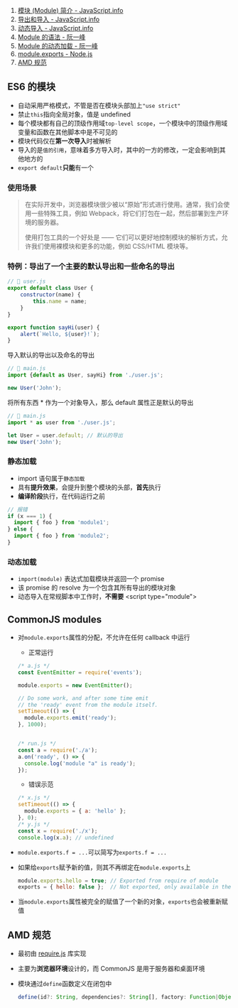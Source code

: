 1. [模块 (Module) 简介 - JavaScript.info](https://zh.javascript.info/modules-intro)
2. [导出和导入 - JavaScript.info](https://zh.javascript.info/import-export)
3. [动态导入 - JavaScript.info](https://zh.javascript.info/modules-dynamic-imports)
4. [Module 的语法 - 阮一峰](https://github.com/ruanyf/es6tutorial/blob/gh-pages/docs/module.md)
5. [Module 的动态加载 - 阮一峰](https://github.com/ruanyf/es6tutorial/blob/gh-pages/docs/module-loader.md)
6. [module.exports - Node.js](https://github.com/nodejs/node/blob/master/doc/api/modules.md#moduleexports)
7. [AMD 规范](https://zhaoda.net/webpack-handbook/amd.html)

## ES6 的模块

- 自动采用严格模式，不管是否在模块头部加上`"use strict"`
- 禁止`this`指向全局对象，值是 undefined
- 每个模块都有自己的顶级作用域`top-level scope`，一个模块中的顶级作用域变量和函数在其他脚本中是不可见的
- 模块代码仅在**第一次导入**时被解析
- 导入的是`值的引用`，意味着多方导入时，其中的一方的修改，一定会影响到其他地方的
- `export default`**只能**有一个

### 使用场景

> 在实际开发中，浏览器模块很少被以“原始”形式进行使用。通常，我们会使用一些特殊工具，例如 Webpack，将它们打包在一起，然后部署到生产环境的服务器。
>
> 使用打包工具的一个好处是 —— 它们可以更好地控制模块的解析方式，允许我们使用裸模块和更多的功能，例如 CSS/HTML 模块等。

### 特例：导出了一个主要的默认导出和一些命名的导出

```javascript
// 📁 user.js
export default class User {
    constructor(name) {
        this.name = name;
    }
}

export function sayHi(user) {
    alert(`Hello, ${user}!`);
}
```

导入默认的导出以及命名的导出

```javascript
// 📁 main.js
import {default as User, sayHi} from './user.js';

new User('John');
```

将所有东西 * 作为一个对象导入，那么 default 属性正是默认的导出

```javascript
// 📁 main.js
import * as user from './user.js';

let User = user.default; // 默认的导出
new User('John');
```

### 静态加载

- import 语句属于`静态加载`
- 具有**提升效果**，会提升到整个模块的头部，**首先**执行
- **编译阶段**执行，在代码运行之前

```javascript
// 报错
if (x === 1) {
  import { foo } from 'module1';
} else {
  import { foo } from 'module2';
}
```

### 动态加载

- `import(module)` 表达式加载模块并返回一个 promise
- 该 promise 的 resolve 为一个包含其所有导出的模块对象
- 动态导入在常规脚本中工作时，**不需要** \<script type="module">

## CommonJS modules

- 对`module.exports`属性的分配，不允许在任何 callback 中运行

  - 正常运行

  ```js
  /* a.js */
  const EventEmitter = require('events');
  
  module.exports = new EventEmitter();
  
  // Do some work, and after some time emit
  // the 'ready' event from the module itself.
  setTimeout(() => {
    module.exports.emit('ready');
  }, 1000);
  
  
  /* run.js */
  const a = require('./a');
  a.on('ready', () => {
    console.log('module "a" is ready');
  });
  ```

  - 错误示范
  ```js
  /* x.js */
  setTimeout(() => {
    module.exports = { a: 'hello' };
  }, 0);
  /* y.js */
  const x = require('./x');
  console.log(x.a);	// undefined
  ```

- `module.exports.f = ...`可以简写为`exports.f = ...`

- 如果给`exports`赋予新的值，则其不再绑定在`module.exports`上

  ```js
  module.exports.hello = true; // Exported from require of module
  exports = { hello: false };  // Not exported, only available in the module
  ```
  
- 当`module.exports`属性被完全的赋值了一个新的对象，`exports`也会被重新赋值

## AMD 规范

- 最初由 [require.js](http://requirejs.org/) 库实现

- 主要为**浏览器环境**设计的，而 CommonJS 是用于服务器和桌面环境

- 模块通过`define`函数定义在闭包中

  ```js
  define(id?: String, dependencies?: String[], factory: Function|Object);
  ```

  

